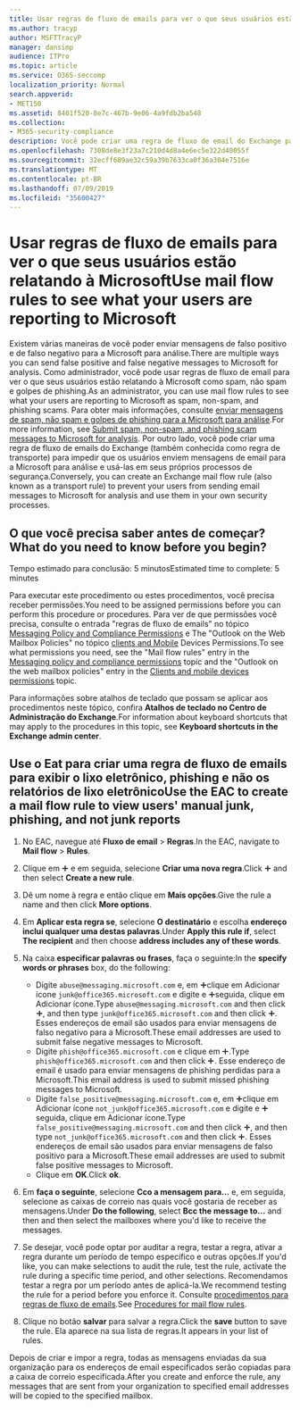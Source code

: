 ```yaml
---
title: Usar regras de fluxo de emails para ver o que seus usuários estão relatando à Microsoft
ms.author: tracyp
author: MSFTTracyP
manager: dansimp
audience: ITPro
ms.topic: article
ms.service: O365-seccomp
localization_priority: Normal
search.appverid:
- MET150
ms.assetid: 8401f520-8e7c-467b-9e06-4a9fdb2ba548
ms.collection:
- M365-security-compliance
description: Você pode criar uma regra de fluxo de email do Exchange para impedir que os usuários enviem mensagens de email para a Microsoft para análise e usá-las em seus próprios processos de segurança
ms.openlocfilehash: 7308de8e3f23a7c210d4d8a4e6ec5e322d40055f
ms.sourcegitcommit: 32ecff689ae32c59a39b7633ca0f36a304e7516e
ms.translationtype: MT
ms.contentlocale: pt-BR
ms.lasthandoff: 07/09/2019
ms.locfileid: "35600427"
---
```

# <a name="use-mail-flow-rules-to-see-what-your-users-are-reporting-to-microsoft"></a><span data-ttu-id="7251e-103">Usar regras de fluxo de emails para ver o que seus usuários estão relatando à Microsoft</span><span class="sxs-lookup"><span data-stu-id="7251e-103">Use mail flow rules to see what your users are reporting to Microsoft</span></span>

<span data-ttu-id="7251e-104">Existem várias maneiras de você poder enviar mensagens de falso positivo e de falso negativo para a Microsoft para análise.</span><span class="sxs-lookup"><span data-stu-id="7251e-104">There are multiple ways you can send false positive and false negative messages to Microsoft for analysis.</span></span> <span data-ttu-id="7251e-105">Como administrador, você pode usar regras de fluxo de email para ver o que seus usuários estão relatando à Microsoft como spam, não spam e golpes de phishing.</span><span class="sxs-lookup"><span data-stu-id="7251e-105">As an administrator, you can use mail flow rules to see what your users are reporting to Microsoft as spam, non-spam, and phishing scams.</span></span> <span data-ttu-id="7251e-106">Para obter mais informações, consulte [enviar mensagens de spam, não spam e golpes de phishing para a Microsoft para análise](submit-spam-non-spam-and-phishing-scam-messages-to-microsoft-for-analysis.md).</span><span class="sxs-lookup"><span data-stu-id="7251e-106">For more information, see [Submit spam, non-spam, and phishing scam messages to Microsoft for analysis](submit-spam-non-spam-and-phishing-scam-messages-to-microsoft-for-analysis.md).</span></span> <span data-ttu-id="7251e-107">Por outro lado, você pode criar uma regra de fluxo de emails do Exchange (também conhecida como regra de transporte) para impedir que os usuários enviem mensagens de email para a Microsoft para análise e usá-las em seus próprios processos de segurança.</span><span class="sxs-lookup"><span data-stu-id="7251e-107">Conversely, you can create an Exchange mail flow rule (also known as a transport rule) to prevent your users from sending email messages to Microsoft for analysis and use them in your own security processes.</span></span>
  
## <a name="what-do-you-need-to-know-before-you-begin"></a><span data-ttu-id="7251e-108">O que você precisa saber antes de começar?</span><span class="sxs-lookup"><span data-stu-id="7251e-108">What do you need to know before you begin?</span></span>

<span data-ttu-id="7251e-109">Tempo estimado para conclusão: 5 minutos</span><span class="sxs-lookup"><span data-stu-id="7251e-109">Estimated time to complete: 5 minutes</span></span>
  
<span data-ttu-id="7251e-110">Para executar este procedimento ou estes procedimentos, você precisa receber permissões.</span><span class="sxs-lookup"><span data-stu-id="7251e-110">You need to be assigned permissions before you can perform this procedure or procedures.</span></span> <span data-ttu-id="7251e-111">Para ver de que permissões você precisa, consulte o entrada "regras de fluxo de emails" no tópico [Messaging Policy and Compliance Permissions](http://technet.microsoft.com/library/ec4d3b9f-b85a-4cb9-95f5-6fc149c3899b.aspx) e The "Outlook on the Web Mailbox Policies" no tópico [clients and Mobile](http://technet.microsoft.com/library/57eca42a-5a7f-4c65-89f0-7a84f2dbea19.aspx) Devices Permissions.</span><span class="sxs-lookup"><span data-stu-id="7251e-111">To see what permissions you need, see the "Mail flow rules" entry in the [Messaging policy and compliance permissions](http://technet.microsoft.com/library/ec4d3b9f-b85a-4cb9-95f5-6fc149c3899b.aspx) topic and the "Outlook on the web mailbox policies" entry in the [Clients and mobile devices permissions](http://technet.microsoft.com/library/57eca42a-5a7f-4c65-89f0-7a84f2dbea19.aspx) topic.</span></span> 
  
<span data-ttu-id="7251e-112">Para informações sobre atalhos de teclado que possam se aplicar aos procedimentos neste tópico, confira **Atalhos de teclado no Centro de Administração do Exchange**.</span><span class="sxs-lookup"><span data-stu-id="7251e-112">For information about keyboard shortcuts that may apply to the procedures in this topic, see **Keyboard shortcuts in the Exchange admin center**.</span></span>
  
## <a name="use-the-eac-to-create-a-mail-flow-rule-to-view-users-manual-junk-phishing-and-not-junk-reports"></a><span data-ttu-id="7251e-113">Use o Eat para criar uma regra de fluxo de emails para exibir o lixo eletrônico, phishing e não os relatórios de lixo eletrônico</span><span class="sxs-lookup"><span data-stu-id="7251e-113">Use the EAC to create a mail flow rule to view users' manual junk, phishing, and not junk reports</span></span>

1. <span data-ttu-id="7251e-114">No EAC, navegue até **Fluxo de email** \> **Regras**.</span><span class="sxs-lookup"><span data-stu-id="7251e-114">In the EAC, navigate to **Mail flow** \> **Rules**.</span></span>
    
2. <span data-ttu-id="7251e-115">Clique em ![Ícone Adicionar](media/ITPro-EAC-AddIcon.gif) e em seguida, selecione **Criar uma nova regra**.</span><span class="sxs-lookup"><span data-stu-id="7251e-115">Click ![Add Icon](media/ITPro-EAC-AddIcon.gif) and then select **Create a new rule**.</span></span>
    
3. <span data-ttu-id="7251e-116">Dê um nome à regra e então clique em **Mais opções**.</span><span class="sxs-lookup"><span data-stu-id="7251e-116">Give the rule a name and then click **More options**.</span></span>
    
4. <span data-ttu-id="7251e-117">Em **Aplicar esta regra se**, selecione **O destinatário** e escolha **endereço inclui qualquer uma destas palavras**.</span><span class="sxs-lookup"><span data-stu-id="7251e-117">Under **Apply this rule if**, select **The recipient** and then choose **address includes any of these words**.</span></span>
    
5. <span data-ttu-id="7251e-118">Na caixa **especificar palavras ou frases**, faça o seguinte:</span><span class="sxs-lookup"><span data-stu-id="7251e-118">In the **specify words or phrases** box, do the following:</span></span> 
    - <span data-ttu-id="7251e-119">Digite `abuse@messaging.microsoft.com` e, em ![seguida,](media/ITPro-EAC-AddIcon.gif)clique em Adicionar ícone `junk@office365.microsoft.com` e digite e ![, em](media/ITPro-EAC-AddIcon.gif)seguida, clique em Adicionar ícone.</span><span class="sxs-lookup"><span data-stu-id="7251e-119">Type `abuse@messaging.microsoft.com` and then click ![Add Icon](media/ITPro-EAC-AddIcon.gif), and then type `junk@office365.microsoft.com` and then click ![Add Icon](media/ITPro-EAC-AddIcon.gif).</span></span> <span data-ttu-id="7251e-120">Esses endereços de email são usados para enviar mensagens de falso negativo para a Microsoft.</span><span class="sxs-lookup"><span data-stu-id="7251e-120">These email addresses are used to submit false negative messages to Microsoft.</span></span>
    - <span data-ttu-id="7251e-121">Digite `phish@office365.microsoft.com` e clique em ![adicionar ícone](media/ITPro-EAC-AddIcon.gif).</span><span class="sxs-lookup"><span data-stu-id="7251e-121">Type `phish@office365.microsoft.com` and then click ![Add Icon](media/ITPro-EAC-AddIcon.gif).</span></span> <span data-ttu-id="7251e-122">Esse endereço de email é usado para enviar mensagens de phishing perdidas para a Microsoft.</span><span class="sxs-lookup"><span data-stu-id="7251e-122">This email address is used to submit missed phishing messages to Microsoft.</span></span>
    - <span data-ttu-id="7251e-123">Digite `false_positive@messaging.microsoft.com` e, em ![seguida,](media/ITPro-EAC-AddIcon.gif)clique em Adicionar ícone `not_junk@office365.microsoft.com` e digite e ![, em](media/ITPro-EAC-AddIcon.gif)seguida, clique em Adicionar ícone.</span><span class="sxs-lookup"><span data-stu-id="7251e-123">Type `false_positive@messaging.microsoft.com` and then click ![Add Icon](media/ITPro-EAC-AddIcon.gif), and then type `not_junk@office365.microsoft.com` and then click ![Add Icon](media/ITPro-EAC-AddIcon.gif).</span></span> <span data-ttu-id="7251e-124">Esses endereços de email são usados para enviar mensagens de falso positivo para a Microsoft.</span><span class="sxs-lookup"><span data-stu-id="7251e-124">These email addresses are used to submit false positive messages to Microsoft.</span></span>
    - <span data-ttu-id="7251e-125">Clique em **OK**.</span><span class="sxs-lookup"><span data-stu-id="7251e-125">Click **ok**.</span></span>
    
6. <span data-ttu-id="7251e-126">Em **faça o seguinte**, selecione **Cco a mensagem para...** e, em seguida, selecione as caixas de correio nas quais você gostaria de receber as mensagens.</span><span class="sxs-lookup"><span data-stu-id="7251e-126">Under **Do the following**, select **Bcc the message to...** and then and then select the mailboxes where you'd like to receive the messages.</span></span> 
    
7. <span data-ttu-id="7251e-127">Se desejar, você pode optar por auditar a regra, testar a regra, ativar a regra durante um período de tempo específico e outras opções.</span><span class="sxs-lookup"><span data-stu-id="7251e-127">If you'd like, you can make selections to audit the rule, test the rule, activate the rule during a specific time period, and other selections.</span></span> <span data-ttu-id="7251e-128">Recomendamos testar a regra por um período antes de aplicá-la.</span><span class="sxs-lookup"><span data-stu-id="7251e-128">We recommend testing the rule for a period before you enforce it.</span></span> <span data-ttu-id="7251e-129">Consulte [procedimentos para regras de fluxo de emails](https://docs.microsoft.com/Exchange/policy-and-compliance/mail-flow-rules/mail-flow-rule-procedures).</span><span class="sxs-lookup"><span data-stu-id="7251e-129">See [Procedures for mail flow rules](https://docs.microsoft.com/Exchange/policy-and-compliance/mail-flow-rules/mail-flow-rule-procedures).</span></span> 
    
8. <span data-ttu-id="7251e-130">Clique no botão **salvar** para salvar a regra.</span><span class="sxs-lookup"><span data-stu-id="7251e-130">Click the **save** button to save the rule.</span></span> <span data-ttu-id="7251e-131">Ela aparece na sua lista de regras.</span><span class="sxs-lookup"><span data-stu-id="7251e-131">It appears in your list of rules.</span></span> 
    
<span data-ttu-id="7251e-132">Depois de criar e impor a regra, todas as mensagens enviadas da sua organização para os endereços de email especificados serão copiadas para a caixa de correio especificada.</span><span class="sxs-lookup"><span data-stu-id="7251e-132">After you create and enforce the rule, any messages that are sent from your organization to specified email addresses will be copied to the specified mailbox.</span></span>
  

